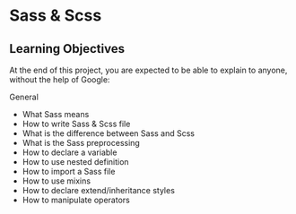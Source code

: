 # Sass & Scss

## Learning Objectives
At the end of this project, you are expected to be able to explain to anyone, without the help of Google:

General
* What Sass means
* How to write Sass & Scss file
* What is the difference between Sass and Scss
* What is the Sass preprocessing
* How to declare a variable
* How to use nested definition
* How to import a Sass file
* How to use mixins
* How to declare extend/inheritance styles
* How to manipulate operators
